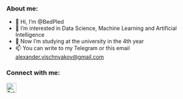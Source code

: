 ### About me:
- 👋 Hi, I’m @BedPled
- 👀 I’m interested in Data Science, Machine Learning and Artificial Intelligence
- 🌱 Now I’m studying at the university in the 4th year
- 📫 You can write to my Telegram or this email alexander.vischnyakov@gmail.com 


### Connect with me:

[<img align="left" alt="Telegram" width="26px" src="https://img.icons8.com/color/48/000000/telegram-app--v1.png"/>][telegram]

[telegram]: https://t.me/BedTed

<!---
BedPled/BedPled is a ✨ special ✨ repository because its `README.md` (this file) appears on your GitHub profile.
You can click the Preview link to take a look at your changes.
--->
